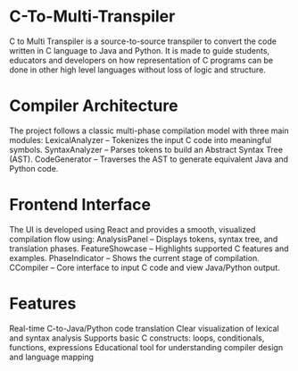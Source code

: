# C-To-Multi-Transpiler

C to Multi Transpiler is a source-to-source transpiler to convert the code written in C language to Java and Python. It is made to guide students, educators and developers on how representation of C programs can be done in other high level languages without loss of logic and structure.

# Compiler Architecture

The project follows a classic multi-phase compilation model with three main modules:
LexicalAnalyzer – Tokenizes the input C code into meaningful symbols.
SyntaxAnalyzer – Parses tokens to build an Abstract Syntax Tree (AST).
CodeGenerator – Traverses the AST to generate equivalent Java and Python code.

# Frontend Interface

The UI is developed using React and provides a smooth, visualized compilation flow using:
AnalysisPanel – Displays tokens, syntax tree, and translation phases.
FeatureShowcase – Highlights supported C features and examples.
PhaseIndicator – Shows the current stage of compilation.
CCompiler – Core interface to input C code and view Java/Python output.

# Features

Real-time C-to-Java/Python code translation
Clear visualization of lexical and syntax analysis
Supports basic C constructs: loops, conditionals, functions, expressions
Educational tool for understanding compiler design and language mapping

